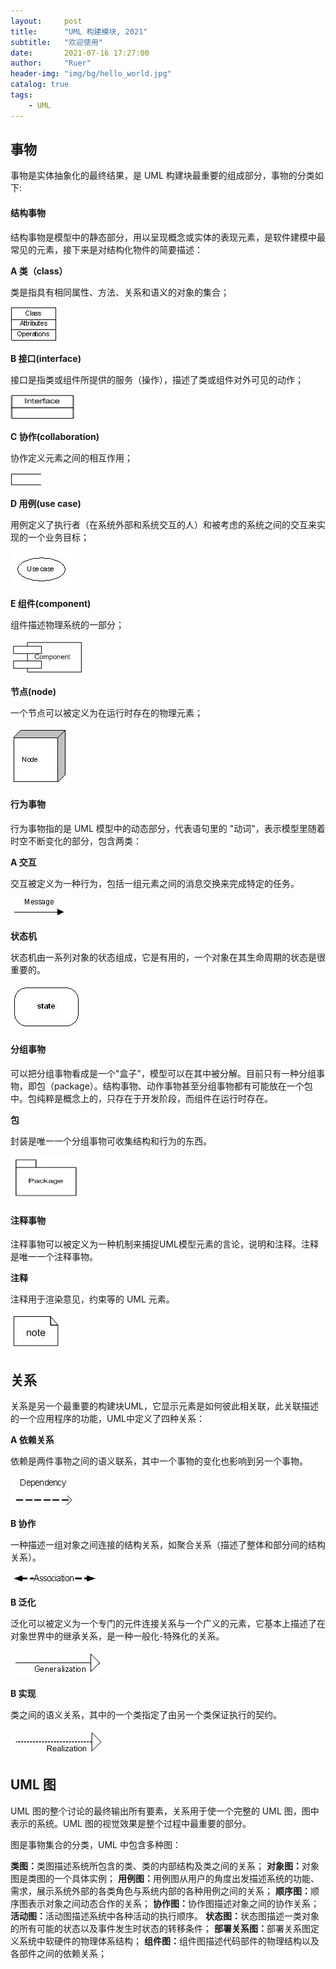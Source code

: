 ```yaml
---
layout:     post
title:      "UML 构建模块, 2021"
subtitle:   "欢迎使用"
date:       2021-07-16 17:27:00
author:     "Ruer"
header-img: "img/bg/hello_world.jpg"
catalog: true
tags:
    - UML
---
```


## 事物

事物是实体抽象化的最终结果，是 UML 构建块最重要的组成部分，事物的分类如下:

#### 结构事物

结构事物是模型中的静态部分，用以呈现概念或实体的表现元素，是软件建模中最常见的元素，接下来是对结构化物件的简要描述：

<b>A 类（class）</b>

类是指具有相同属性、方法、关系和语义的对象的集合；

![1](/img/UML/类图.png)

<b>B 接口(interface)</b>

接口是指类或组件所提供的服务（操作），描述了类或组件对外可见的动作；

![2](/img/UML/接口图.png)

<b>C 协作(collaboration)</b>

协作定义元素之间的相互作用；

![3](/img/UML/协作图.png)

<b>D 用例(use case)</b>

用例定义了执行者（在系统外部和系统交互的人）和被考虑的系统之间的交互来实现的一个业务目标；

![4](/img/UML/用例图.png)

<b>E 组件(component)</b>

组件描述物理系统的一部分；

![5](/img/UML/组件图.png)

<b>节点(node)</b>

一个节点可以被定义为在运行时存在的物理元素；

![6](/img/UML/节点图.png)

#### 行为事物

行为事物指的是 UML 模型中的动态部分，代表语句里的 "动词"，表示模型里随着时空不断变化的部分，包含两类：

<b>A 交互</b>

交互被定义为一种行为，包括一组元素之间的消息交换来完成特定的任务。

![7](/img/UML/交互图.png)

<b>状态机</b>

状态机由一系列对象的状态组成，它是有用的，一个对象在其生命周期的状态是很重要的。

![8](/img/UML/状态机图.png)

#### 分组事物

可以把分组事物看成是一个"盒子"，模型可以在其中被分解。目前只有一种分组事物，即包（package）。结构事物、动作事物甚至分组事物都有可能放在一个包中。包纯粹是概念上的，只存在于开发阶段，而组件在运行时存在。

<b>包</b>

封装是唯一一个分组事物可收集结构和行为的东西。

![9](/img/UML/包图.png)

#### 注释事物

注释事物可以被定义为一种机制来捕捉UML模型元素的言论，说明和注释。注释是唯一一个注释事物。

<b>注释</b>

注释用于渲染意见，约束等的 UML 元素。

![10](/img/UML/注释图.png)

## 关系

关系是另一个最重要的构建块UML，它显示元素是如何彼此相关联，此关联描述的一个应用程序的功能，UML中定义了四种关系：

<b>A 依赖关系</b>

依赖是两件事物之间的语义联系，其中一个事物的变化也影响到另一个事物。

![11](/img/UML/依赖关系图.png)

<b>B 协作</b>

一种描述一组对象之间连接的结构关系，如聚合关系（描述了整体和部分间的结构关系）。

![12](/img/UML/协作关系图.png)

<b>B 泛化</b>

泛化可以被定义为一个专门的元件连接关系与一个广义的元素，它基本上描述了在对象世界中的继承关系，是一种一般化-特殊化的关系。

![13](/img/UML/泛化关系图.png)

<b>B 实现</b>

类之间的语义关系，其中的一个类指定了由另一个类保证执行的契约。

![14](/img/UML/实现关系图.png)

## UML 图

UML 图的整个讨论的最终输出所有要素，关系用于使一个完整的 UML 图，图中表示的系统。UML 图的视觉效果是整个过程中最重要的部分。

图是事物集合的分类，UML 中包含多种图：

<b>类图：</b>类图描述系统所包含的类、类的内部结构及类之间的关系；
<b>对象图：</b>对象图是类图的一个具体实例；
<b>用例图：</b>用例图从用户的角度出发描述系统的功能、需求，展示系统外部的各类角色与系统内部的各种用例之间的关系；
<b>顺序图：</b>顺序图表示对象之间动态合作的关系；
<b>协作图：</b>协作图描述对象之间的协作关系；
<b>活动图：</b>活动图描述系统中各种活动的执行顺序。
<b>状态图：</b>状态图描述一类对象的所有可能的状态以及事件发生时状态的转移条件；
<b>部署关系图：</b>部署关系图定义系统中软硬件的物理体系结构；
<b>组件图：</b>组件图描述代码部件的物理结构以及各部件之间的依赖关系；